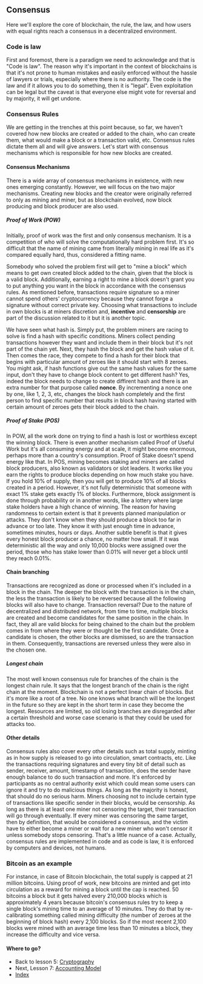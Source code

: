 ## **Consensus**

Here we'll explore the core of blockchain, the rule, the law, and how users with equal rights reach a consensus in a decentralized environment.

### Code is law

First and foremost, there is a paradigm we need to acknowledge and that is "Code is law". The reason why it's important in the context of blockchains is that it's not prone to human mistakes and easily enforced without the hassle of lawyers or trials, especially where there is no authority. The code is the law and if it allows you to do something, then it is "legal". Even exploitation can be legal but the caveat is that everyone else might vote for reversal and by majority, it will get undone.

### Consensus Rules

We are getting in the trenches at this point because, so far, we haven't covered how new blocks are created or added to the chain, who can create them, what would make a block or a transaction valid, etc. Consensus rules dictate them all and will give answers. Let's start with consensus mechanisms which is responsible for how new blocks are created.

#### Consensus Mechanisms

There is a wide array of consensus mechanisms in existence, with new ones emerging constantly. However, we will focus on the two major mechanisms. Creating new blocks and the creator were originally referred to only as mining and miner, but as blockchain evolved, now block producing and block producer are also used.

##### Proof of Work (POW)

Initially, proof of work was the first and only consensus mechanism. It is a competition of who will solve the computationally hard problem first. It's so difficult that the name of mining came from literally mining in real life as it's compared equally hard, thus, considered a fitting name. 

Somebody who solved the problem first will get to "mine a block" which means to get own created block added to the chain, given that the block is a valid block. Additionally, earning a right to mine a block doesn't grant you to put anything you want in the block in accordance with the consensus rules. As mentioned before, transactions require signature so a miner cannot spend others' cryptocurrency because they cannot forge a signature without correct private key. Choosing what transactions to include in own blocks is at miners discretion and, **incentive** and **censorship** are part of the discussion related to it but it is another topic.

We have seen what hash is. Simply put, the problem miners are racing to solve is find a hash with specific conditions. Miners collect pending transactions however they want and include them in their block but it's not part of the chain yet. Next, they hash the block and get the hash value of it. Then comes the race, they compete to find a hash for their block that begins with particular amount of zeroes like it should start with 8 zeroes. You might ask, if hash functions give out the same hash values for the same input, don't they have to change block content to get different hash? Yes, indeed the block needs to change to create diffirent hash and there is an extra number for that purpose called **nonce**. By incrementing a nonce one by one, like 1, 2, 3, etc, changes the block hash completely and the first person to find specific number that results in block hash having started with certain amount of zeroes gets their block added to the chain.

##### Proof of Stake (POS)

In POW, all the work done on trying to find a hash is lost or worthless except the winning block. There is even another mechanism called Proof of Useful Work but it's all consuming energy and at scale, it might become enormous, perhaps more than a country's consumption. Proof of Stake doesn't spend energy like that. In POS, mining becomes staking and miners are called block producers, also known as validators or slot leaders. It works like you earn the rights to produce blocks depending on how much stake you have. If you hold 10% of supply, then you will get to produce 10% of all blocks created in a period. However, it's not fully deterministic that someone with exact 1% stake gets exactly 1% of blocks. Furthermore, block assignment is done through probability or in another words, like a lottery where large stake holders have a high chance of winning. The reason for having randomness to certain extent is that it prevents planned manipulation or attacks. They don't know when they should produce a block too far in advance or too late. They know it with just enough time in advance, sometimes minutes, hours or days. Another subtle benefit is that it gives every honest block producer a chance, no matter how small. If it was deterministic all the way and only 10,000 blocks were assigned over the period, those who has stake lower than 0.01% will never get a block until they reach 0.01%.

#### Chain branching

Transactions are recognized as done or processed when it's included in a block in the chain. The deeper the block with the transaction is in the chain, the less the transaction is likely to be reversed because all the following blocks will also have to change. Transaction reversal?
Due to the nature of decentralized and distributed network, from time to time, multiple blocks are created and become candidates for the same position in the chain. In fact, they all are valid blocks for being chained to the chain but the problem comes in from where they were or thought be the first candidate. Once a candidate is chosen, the other blocks are dismissed, so are the transaction in them. Consequently, transactions are reversed unless they were also in the chosen one.

##### Longest chain

The most well known consensus rule for branches of the chain is the longest chain rule. It says that the longest branch of the chain is the right chain at the moment. Blockchain is not a perfect linear chain of blocks. But it's more like a root of a tree. No one knows what branch will be the longest in the future so they are kept in the short term in case they become the longest. Resources are limited, so old losing branches are disregarded after a certain threshold and worse case scenario is that they could be used for attacks too.

#### Other details

Consensus rules also cover every other details such as total supply, minting as in how supply is released to go into circulation, smart contracts, etc. Like the transactions requiring signatures and every tiny bit of detail such as sender, receiver, amount, timestamp of transaction, does the sender have enough balance to do such transaction and more. It's enforced by participants as no central authority exist which could mean some users can ignore it and try to do malicious things. As long as the majority is honest, that should do no serious harm. Miners choosing not to include certain type of transactions like specific sender in their blocks, would be censorship. As long as there is at least one miner not censoring the target, their transaction will go through eventually. If every miner was censoring the same target, then by definition, that would be considered a consensus, and the victim have to either become a miner or wait for a new miner who won't censor it unless somebody stops censoring. That's a little nuance of a case. Actually, consensus rules are implemented in code and as code is law, it is enforced by computers and devices, not humans.

### Bitcoin as an example

For instance, in case of Bitcoin blockchain, the total supply is capped at 21 million bitcoins. Using proof of work, new bitcoins are minted and get into circulation as a reward for mining a block until the cap is reached. 50 bitcoins a block but it gets halved every 210,000 blocks which is approximately 4 years because bitcoin's consensus rules try to keep a single block's mining time to an average of 10 minutes. They do that by re-calibrating something called mining difficulty (the number of zeroes at the beginning of block hash) every 2,100 blocks. So if the most recent 2,100 blocks were mined with an average time less than 10 minutes a block, they increase the difficulty and vice versa.

#### **Where to go?**

* Back to lesson 5: [Cryptography](./5-cryptography.md)
* Next, Lesson 7: [Accounting Model](./7-accounting-model.md)
* [Index](../README.md)